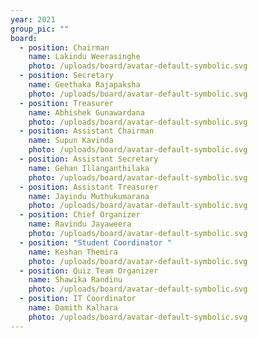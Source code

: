 ```yaml
---
year: 2021
group_pic: ""
board:
  - position: Chairman
    name: Lakindu Weerasinghe
    photo: /uploads/board/avatar-default-symbolic.svg
  - position: Secretary
    name: Geethaka Rajapaksha
    photo: /uploads/board/avatar-default-symbolic.svg
  - position: Treasurer
    name: Abhishek Gunawardana
    photo: /uploads/board/avatar-default-symbolic.svg
  - position: Assistant Chairman
    name: Supun Kavinda
    photo: /uploads/board/avatar-default-symbolic.svg
  - position: Assistant Secretary
    name: Gehan Illanganthilaka
    photo: /uploads/board/avatar-default-symbolic.svg
  - position: Assistant Treasurer
    name: Jayindu Muthukumarana
    photo: /uploads/board/avatar-default-symbolic.svg
  - position: Chief Organizer
    name: Ravindu Jayaweera
    photo: /uploads/board/avatar-default-symbolic.svg
  - position: "Student Coordinator "
    name: Keshan Themira
    photo: /uploads/board/avatar-default-symbolic.svg
  - position: Quiz Team Organizer
    name: Shawika Randinu
    photo: /uploads/board/avatar-default-symbolic.svg
  - position: IT Coordinator
    name: Damith Kalhara
    photo: /uploads/board/avatar-default-symbolic.svg
---
```

